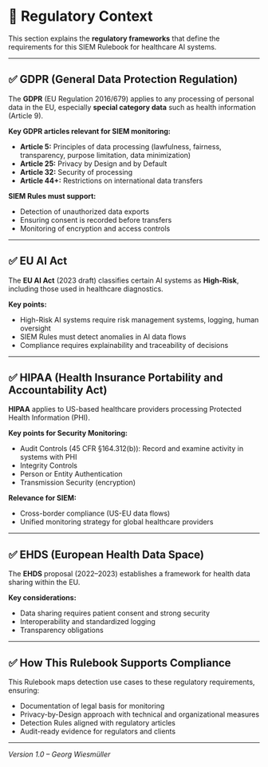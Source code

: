 # 📌 Regulatory Context

This section explains the **regulatory frameworks** that define the requirements for this SIEM Rulebook for healthcare AI systems.

---

## ✅ GDPR (General Data Protection Regulation)

The **GDPR** (EU Regulation 2016/679) applies to any processing of personal data in the EU, especially **special category data** such as health information (Article 9).

**Key GDPR articles relevant for SIEM monitoring:**
- **Article 5:** Principles of data processing (lawfulness, fairness, transparency, purpose limitation, data minimization)
- **Article 25:** Privacy by Design and by Default
- **Article 32:** Security of processing
- **Article 44+:** Restrictions on international data transfers

**SIEM Rules must support:**
- Detection of unauthorized data exports
- Ensuring consent is recorded before transfers
- Monitoring of encryption and access controls

---

## ✅ EU AI Act

The **EU AI Act** (2023 draft) classifies certain AI systems as **High-Risk**, including those used in healthcare diagnostics.

**Key points:**
- High-Risk AI systems require risk management systems, logging, human oversight
- SIEM Rules must detect anomalies in AI data flows
- Compliance requires explainability and traceability of decisions

---

## ✅ HIPAA (Health Insurance Portability and Accountability Act)

**HIPAA** applies to US-based healthcare providers processing Protected Health Information (PHI).

**Key points for Security Monitoring:**
- Audit Controls (45 CFR §164.312(b)): Record and examine activity in systems with PHI
- Integrity Controls
- Person or Entity Authentication
- Transmission Security (encryption)

**Relevance for SIEM:**
- Cross-border compliance (US-EU data flows)
- Unified monitoring strategy for global healthcare providers

---

## ✅ EHDS (European Health Data Space)

The **EHDS** proposal (2022–2023) establishes a framework for health data sharing within the EU.

**Key considerations:**
- Data sharing requires patient consent and strong security
- Interoperability and standardized logging
- Transparency obligations

---

## ✅ How This Rulebook Supports Compliance

This Rulebook maps detection use cases to these regulatory requirements, ensuring:

- Documentation of legal basis for monitoring
- Privacy-by-Design approach with technical and organizational measures
- Detection Rules aligned with regulatory articles
- Audit-ready evidence for regulators and clients

---

*Version 1.0 – Georg Wiesmüller*

